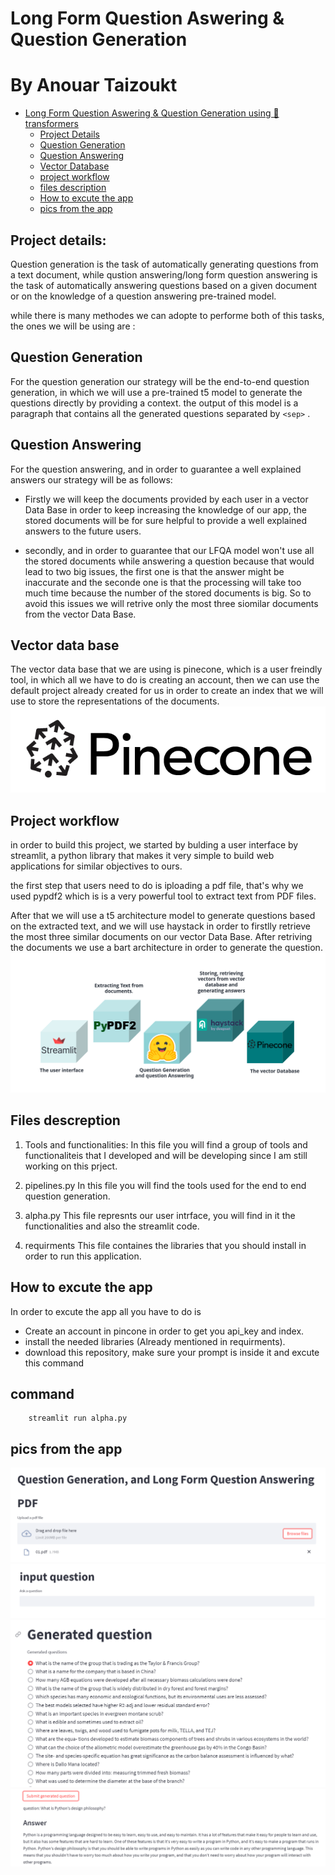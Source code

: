 # Long Form Question Aswering & Question Generation 
# By Anouar Taizoukt

- [Long Form Question Aswering & Question Generation using 🤗transformers](#Long-Form-Question-Aswering-&-Question-Generation)
  - [Project Details](#project-details)
  - [Question Generation](#question-generation)
  - [Question Answering](#question-answering)
  - [Vector Database](#vector-Data-Base)
  - [project workflow](#project-workflow)
  - [files description](#files-descreption)
  - [How to excute the app](How-to-excute-the-app)
  - [pics from the app](pics-from-the-app)




## Project details:

Question generation is the task of automatically generating questions from a text document, while qustion answering/long form question answering is the task of automatically answering questions based on a given document or on the knowledge of a question answering pre-trained model.



while there is many methodes we can adopte to performe both of this tasks, the ones we will be using are :

## Question Generation

For the question generation our strategy will be the end-to-end question generation, in which we will use a pre-trained t5 model to generate the questions directly by providing a context. the output of this model is a paragraph that contains all the generated questions separated by `<sep>` .

## Question Answering

For the question answering, and in order to guarantee a well explained answers our strategy will be as follows:

- Firstly we will keep the documents provided by each user in a vector Data Base in order to keep increasing the knowledge of our app, the stored documents will be for sure helpful to provide a well explained answers to the future users.

- secondly, and in order to guarantee that our LFQA model won't use all the stored documents while answering a question because that would lead to two big issues, the first one is that the answer might be inaccurate and the seconde one is that the processing will take too much time because the number of the stored documents is big. So to avoid this issues we will retrive only the most three siomilar documents from the vector Data Base.

## Vector data base

The vector data base that we are using is pinecone, which is a user freindly tool, in which all we have to do is creating an account, then we can use the default project already created for us in order to create an index that we will use to store the representations of the documents.
	![ alt text for screen readers](/images/d8e002f5074a908faee547fc24a48e77dec727c4.png)

## Project workflow

in order to build this project, we started by bulding a user interface by streamlit, a python library that makes it very simple to build web applications for similar objectives to ours.

the first step that users need to do is iploading a pdf file, that's why we used pypdf2 which is is a very powerful tool to extract text from PDF files.

After that we will use a t5 architecture model to generate questions  based on the extracted text, and we will use haystack in order to firstlly retrieve the most three similar documents on our vector Data Base. After retriving the documents we use a bart architecture in order to generate the question.
	![ alt text for screen readers](/images/workflow.png)

## Files descreption

1. Tools and functionalities:
			In this file you will find a group of tools and functionaliteis that I developed and will be developing since I am still working on this prject.

2. pipelines.py
			In this file you will find the tools used for the end to end question generation.

3. alpha.py
		This file represnts our user intrface, you will find in it the functionalities and also the streamlit code.

4. requirments
		This file containes the libraries that you should install in order to run this application.

## How to excute the app

In order to excute the app all you have to do is

- Create an account in pincone in order to get you api_key and index.
- install the needed libraries (Already mentioned in requirments).
- download this repository, make sure your prompt is inside it and excute this command

## command

		streamlit run alpha.py

## pics from the app

![ alt text for screen readers](/images/1.png)
![ alt text for screen readers](/images/2.png)
![ alt text for screen readers](/images/3.png)
![ alt text for screen readers](/images/4.png)


